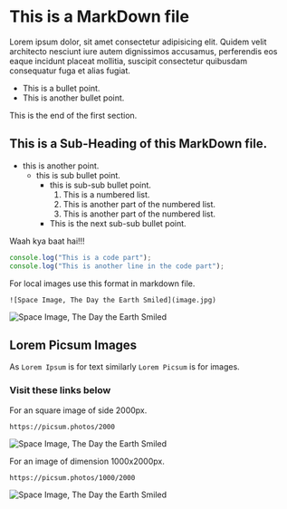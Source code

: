 # This is a MarkDown file

Lorem ipsum dolor, sit amet consectetur adipisicing elit. Quidem velit architecto nesciunt iure autem dignissimos accusamus, perferendis eos eaque incidunt placeat mollitia, suscipit consectetur quibusdam consequatur fuga et alias fugiat.

- This is a bullet point.
- This is another bullet point.

This is the end of the first section.

## This is a Sub-Heading of this MarkDown file.

- this is another point.
  - this is sub bullet point.
    - this is sub-sub bullet point.
      1. This is a numbered list.
      2. This is another part of the numbered list.
      3. This is another part of the numbered list.
    - This is the next sub-sub bullet point.

Waah kya baat hai!!!

```javascript
console.log("This is a code part");
console.log("This is another line in the code part");
```

For local images use this format in markdown file.
```
![Space Image, The Day the Earth Smiled](image.jpg)
```

![Space Image, The Day the Earth Smiled](image.jpg)
## Lorem Picsum Images

As `Lorem Ipsum` is for text similarly `Lorem Picsum` is for images.

### Visit these links below
For an square image of side 2000px.
```
https://picsum.photos/2000
```
![Space Image, The Day the Earth Smiled](https://picsum.photos/2000)

For an image of dimension 1000x2000px.
```
https://picsum.photos/1000/2000
```
![Space Image, The Day the Earth Smiled](https://picsum.photos/1080)

